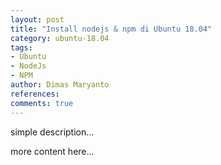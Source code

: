 ```yaml
---
layout: post
title: "Install nodejs & npm di Ubuntu 18.04"
category: ubuntu-18.04
tags: 
- Ubuntu
- NodeJs
- NPM
author: Dimas Maryanto 
references:
comments: true
---
```


simple description...
<!--more-->

more content here...